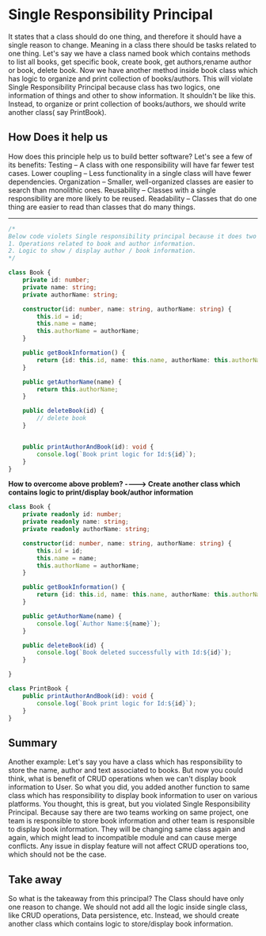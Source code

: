 # Single Responsibility Principal #

It states that a class should do one thing, and therefore it should have a single reason to change.
Meaning in a class there should be tasks related to one thing.
Let's say we have a class named book which contains methods to list all books, get specific book, create book,
get authors,rename author or book, delete book.
Now we have another method inside book class which has logic to organize and print collection of books/authors.
This will violate Single Responsibility Principal because class has two logics, one information of things and other
to show information. It shouldn't be like this.
Instead, to organize or print collection of books/authors, we should write another class( say PrintBook).

## How Does it help us ##

How does this principle help us to build better software? Let's see a few of its benefits:
Testing – A class with one responsibility will have far fewer test cases.
Lower coupling – Less functionality in a single class will have fewer dependencies.
Organization – Smaller, well-organized classes are easier to search than monolithic ones.
Reusability – Classes with a single responsibility are more likely to be reused.
Readability – Classes that do one thing are easier to read than classes that do many things.

---

```typescript
/* 
Below code violets Single responsibility principal because it does two different things:
1. Operations related to book and author information.
2. Logic to show / display author / book information.
*/

class Book {
    private id: number;
    private name: string;
    private authorName: string;

    constructor(id: number, name: string, authorName: string) {
        this.id = id;
        this.name = name;
        this.authorName = authorName;
    }

    public getBookInformation() {
        return {id: this.id, name: this.name, authorName: this.authorName};
    }

    public getAuthorName(name) {
        return this.authorName;
    }

    public deleteBook(id) {
        // delete book
    }


    public printAuthorAndBook(id): void {
        console.log(`Book print logic for Id:${id}`);
    }
}
```

**How to overcome above problem? ----> Create another class which contains logic to print/display book/author
information**

```typescript
class Book {
    private readonly id: number;
    private readonly name: string;
    private readonly authorName: string;

    constructor(id: number, name: string, authorName: string) {
        this.id = id;
        this.name = name;
        this.authorName = authorName;
    }

    public getBookInformation() {
        return {id: this.id, name: this.name, authorName: this.authorName};
    }

    public getAuthorName(name) {
        console.log(`Author Name:${name}`);
    }

    public deleteBook(id) {
        console.log(`Book deleted successfully with Id:${id}`);
    }

}

class PrintBook {
    public printAuthorAndBook(id): void {
        console.log(`Book print logic for Id:${id}`);
    }
}

```

## Summary ##

Another example:
Let's say you have a class which has responsibility to store the name, author and text associated to books.
But now you could think, what is benefit of CRUD operations when we can't display book information to User.
So what you did, you added another function to same class which has responsibility to display book information to user
on various platforms. You thought, this is great, but you violated Single Responsibility Principal.
Because say there are two teams working on same project, one team is responsible to store book information and
other team is responsible to display book information. They will be changing same class again and again, which might
lead to incompatible module and can cause merge conflicts.
Any issue in display feature will not affect CRUD operations too, which should not be the case.

## Take away ##

So what is the takeaway from this principal?
The Class should have only one reason to change. We should not add all the logic inside single class, like CRUD
operations, Data persistence, etc. Instead, we should create another class which contains logic to store/display book
information.
